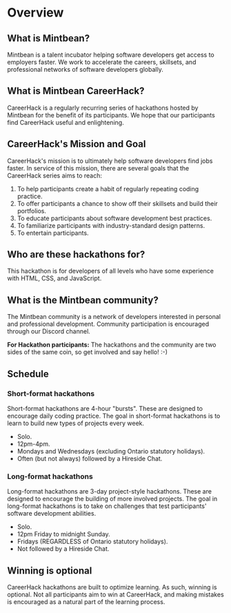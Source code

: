 # Overview

## What is Mintbean?

Mintbean is a talent incubator helping software developers get access to employers faster. We work to accelerate the careers, skillsets, and professional networks of software developers globally.

## What is Mintbean CareerHack?

CareerHack is a regularly recurring series of hackathons hosted by Mintbean for the benefit of its participants. We hope that our participants find CareerHack useful and enlightening.

## CareerHack's Mission and Goal

CareerHack's mission is to ultimately help software developers find jobs faster. In service of this mission, there are several goals that the CareerHack series aims to reach:

1. To help participants create a habit of regularly repeating coding practice.
1. To offer participants a chance to show off their skillsets and build their portfolios.
1. To educate participants about software development best practices.
1. To familiarize participants with industry-standard design patterns.
1. To entertain participants.

## Who are these hackathons for?

This hackathon is for developers of all levels who have some experience with HTML, CSS, and JavaScript.

## What is the Mintbean community?

The Mintbean community is a network of developers interested in personal and professional development. Community participation is encouraged through our Discord channel. 

**For Hackathon participants:** The hackathons and the community are two sides of the same coin, so get involved and say hello! :-)

## Schedule

### Short-format hackathons

Short-format hackathons are 4-hour "bursts". These are designed to encourage daily coding practice. The goal in short-format hackathons is to learn to build new types of projects every week.

* Solo.
* 12pm-4pm.
* Mondays and Wednesdays (excluding Ontario statutory holidays).
* Often (but not always) followed by a Hireside Chat.

### Long-format hackathons

Long-format hackathons are 3-day project-style hackathons. These are designed to encourage the building of more involved projects. The goal in long-format hackathons is to take on challenges that test participants' software development abilities.

* Solo.
* 12pm Friday to midnight Sunday.
* Fridays (REGARDLESS of Ontario statutory holidays).
* Not followed by a Hireside Chat.

## Winning is optional

CareerHack hackathons are built to optimize learning. As such, winning is optional. Not all participants aim to win at CareerHack, and making mistakes is encouraged as a natural part of the learning process.
